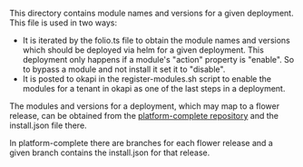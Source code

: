 This directory contains module names and versions for a given deployment. This file is used in two ways:
* It is iterated by the folio.ts file to obtain the module names and versions which should be deployed via helm for a given deployment. This deployment only happens if a module's "action" property is "enable". So to bypass a module and not install it
set it to "disable".
* It is posted to okapi in the register-modules.sh script to enable the modules for a tenant in okapi as one of the last steps in a deployment.

The modules and versions for a deployment, which may map to a flower release, can be obtained from the [platform-complete repository](https://github.com/folio-org/platform-complete) and the install.json file there.

In platform-complete there are branches for each flower release and a given branch contains the install.json for that release.

